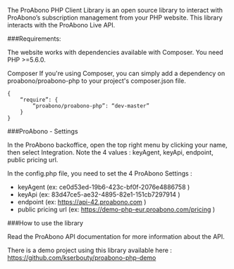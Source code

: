 The ProAbono PHP Client Library is an open source library to interact with ProAbono’s subscription management from your PHP website. This library interacts with the ProAbono Live API.


 ###Requirements:

The website works with dependencies available with Composer.
You need PHP >=5.6.0. 

Composer
If you're using Composer, you can simply add a dependency on proabono/proabono-php to your project's composer.json file.

```
{
    “require”: {
        “proabono/proabono-php”: “dev-master”    
    }
}
```

 ###ProAbono - Settings

In the ProAbono backoffice, open the top right menu by clicking your name, then select Integration.
Note the 4 values : keyAgent, keyApi, endpoint, public pricing url.

In the config.php file, you need to set the 4 ProAbono Settings :
- keyAgent (ex: ce0d53ed-19b6-423c-bf0f-2076e4886758 )
- keyApi (ex: 83d47ce5-ae32-4895-82e1-151cb7297914 )
- endpoint (ex: https://api-42.proabono.com )
- public pricing url (ex: https://demo-php-eur.proabono.com/pricing )


 ###How to use the library

Read the ProAbono API documentation for more information about the API.

There is a demo project using this library available here :
https://github.com/kserbouty/proabono-php-demo
